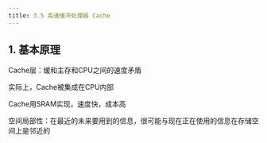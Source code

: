 ```yaml
---
title: 3.5 高速缓冲处理器 Cache
---
```


## 1. 基本原理

Cache层：缓和主存和CPU之间的速度矛盾

实际上，Cache被集成在CPU内部

Cache用SRAM实现，速度快，成本高

空间局部性：在最近的未来要用到的信息，很可能与现在正在使用的信息在存储空间上是邻近的


















































































